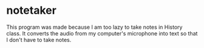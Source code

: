 # notetaker
This program was made because I am too lazy to take notes in History class. It converts the audio from my computer's microphone into text so that I don't have to take notes.
